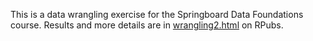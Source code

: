 This is a data wrangling exercise for the Springboard Data Foundations course.
Results and more details are in 
[wrangling2.html](http://rpubs.com/mike3d0g/sb-wrangling2) on RPubs.
